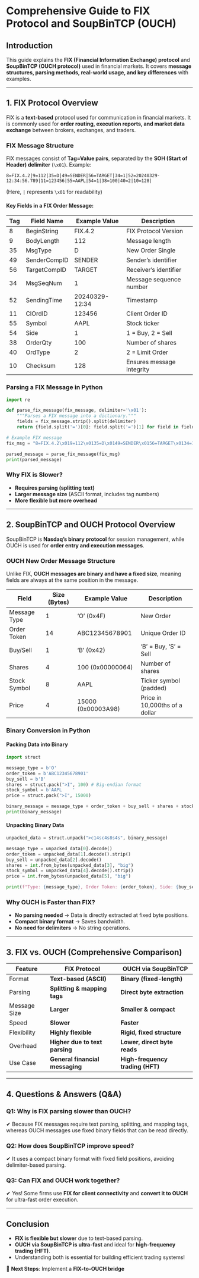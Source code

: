 # Comprehensive Guide to FIX Protocol and SoupBinTCP (OUCH)

## **Introduction**
This guide explains the **FIX (Financial Information Exchange) protocol** and **SoupBinTCP (OUCH protocol)** used in financial markets. It covers **message structures, parsing methods, real-world usage, and key differences** with examples.

---

## **1. FIX Protocol Overview**
FIX is a **text-based** protocol used for communication in financial markets. It is commonly used for **order routing, execution reports, and market data exchange** between brokers, exchanges, and traders.

### **FIX Message Structure**
FIX messages consist of **Tag=Value pairs**, separated by the **SOH (Start of Header) delimiter** (`\x01`). Example:

```
8=FIX.4.2|9=112|35=D|49=SENDER|56=TARGET|34=1|52=20240329-12:34:56.789|11=123456|55=AAPL|54=1|38=100|40=2|10=128|
```
(Here, `|` represents `\x01` for readability)

#### **Key Fields in a FIX Order Message:**
| Tag | Field Name       | Example Value   | Description                        |
|-----|----------------|----------------|------------------------------------|
| 8   | BeginString    | FIX.4.2         | FIX Protocol Version              |
| 9   | BodyLength     | 112             | Message length                    |
| 35  | MsgType        | D               | New Order Single                  |
| 49  | SenderCompID   | SENDER          | Sender’s identifier               |
| 56  | TargetCompID   | TARGET          | Receiver’s identifier             |
| 34  | MsgSeqNum      | 1               | Message sequence number           |
| 52  | SendingTime    | 20240329-12:34  | Timestamp                         |
| 11  | ClOrdID        | 123456          | Client Order ID                   |
| 55  | Symbol         | AAPL            | Stock ticker                      |
| 54  | Side           | 1               | 1 = Buy, 2 = Sell                 |
| 38  | OrderQty       | 100             | Number of shares                  |
| 40  | OrdType        | 2               | 2 = Limit Order                   |
| 10  | Checksum       | 128             | Ensures message integrity         |

### **Parsing a FIX Message in Python**
```python
import re

def parse_fix_message(fix_message, delimiter='\x01'):
    """Parses a FIX message into a dictionary."""
    fields = fix_message.strip().split(delimiter)
    return {field.split('=')[0]: field.split('=')[1] for field in fields if '=' in field}

# Example FIX message
fix_msg = "8=FIX.4.2\x019=112\x0135=D\x0149=SENDER\x0156=TARGET\x0134=1\x0152=20240329-12:34\x0111=123456\x0155=AAPL\x0154=1\x0138=100\x0140=2\x0110=128\x01"

parsed_message = parse_fix_message(fix_msg)
print(parsed_message)
```

### **Why FIX is Slower?**
- **Requires parsing (splitting text)**
- **Larger message size** (ASCII format, includes tag numbers)
- **More flexible but more overhead**

---

## **2. SoupBinTCP and OUCH Protocol Overview**
SoupBinTCP is **Nasdaq’s binary protocol** for session management, while OUCH is used for **order entry and execution messages**.

### **OUCH New Order Message Structure**
Unlike FIX, **OUCH messages are binary and have a fixed size**, meaning fields are always at the same position in the message.

| Field            | Size (Bytes) | Example Value    | Description                       |
|-----------------|-------------|-----------------|-----------------------------------|
| Message Type    | 1           | ‘O’ (0x4F)      | New Order                        |
| Order Token     | 14          | ABC12345678901  | Unique Order ID                  |
| Buy/Sell        | 1           | ‘B’ (0x42)      | ‘B’ = Buy, ‘S’ = Sell            |
| Shares         | 4           | 100 (0x00000064)| Number of shares                 |
| Stock Symbol    | 8           | AAPL            | Ticker symbol (padded)           |
| Price           | 4           | 15000 (0x00003A98) | Price in 10,000ths of a dollar |

### **Binary Conversion in Python**
#### **Packing Data into Binary**
```python
import struct

message_type = b'O'
order_token = b'ABC12345678901'
buy_sell = b'B'
shares = struct.pack(">I", 100) # Big-endian format
stock_symbol = b'AAPL    '
price = struct.pack(">I", 15000)

binary_message = message_type + order_token + buy_sell + shares + stock_symbol + price
print(binary_message)
```

#### **Unpacking Binary Data**
```python
unpacked_data = struct.unpack(">c14sc4s8s4s", binary_message)

message_type = unpacked_data[0].decode()
order_token = unpacked_data[1].decode().strip()
buy_sell = unpacked_data[2].decode()
shares = int.from_bytes(unpacked_data[3], "big")
stock_symbol = unpacked_data[4].decode().strip()
price = int.from_bytes(unpacked_data[5], "big")

print(f"Type: {message_type}, Order Token: {order_token}, Side: {buy_sell}, Shares: {shares}, Symbol: {stock_symbol}, Price: {price}")
```

### **Why OUCH is Faster than FIX?**
- **No parsing needed** → Data is directly extracted at fixed byte positions.
- **Compact binary format** → Saves bandwidth.
- **No need for delimiters** → No string operations.

---

## **3. FIX vs. OUCH (Comprehensive Comparison)**
| Feature           | FIX Protocol                | OUCH via SoupBinTCP       |
|------------------|---------------------------|---------------------------|
| Format           | **Text-based (ASCII)**     | **Binary (fixed-length)** |
| Parsing          | **Splitting & mapping tags** | **Direct byte extraction** |
| Message Size     | **Larger**                 | **Smaller & compact**      |
| Speed           | **Slower**                 | **Faster**                 |
| Flexibility      | **Highly flexible**        | **Rigid, fixed structure** |
| Overhead         | **Higher due to text parsing** | **Lower, direct byte reads** |
| Use Case         | **General financial messaging** | **High-frequency trading (HFT)** |

---

## **4. Questions & Answers (Q&A)**
### **Q1: Why is FIX parsing slower than OUCH?**
✔ Because FIX messages require text parsing, splitting, and mapping tags, whereas OUCH messages use fixed binary fields that can be read directly.

### **Q2: How does SoupBinTCP improve speed?**
✔ It uses a compact binary format with fixed field positions, avoiding delimiter-based parsing.

### **Q3: Can FIX and OUCH work together?**
✔ Yes! Some firms use **FIX for client connectivity** and **convert it to OUCH** for ultra-fast order execution.

---

## **Conclusion**
- **FIX is flexible but slower** due to text-based parsing.
- **OUCH via SoupBinTCP is ultra-fast** and ideal for **high-frequency trading (HFT)**.
- Understanding both is essential for building efficient trading systems!

🚀 **Next Steps**: Implement a **FIX-to-OUCH bridge**

